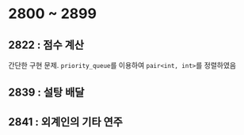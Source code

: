 # 2800 ~ 2899


## 2822 : 점수 계산
간단한 구현 문제. `priority_queue`를 이용하여 `pair<int, int>`를 정렬하였음

## 2839 : 설탕 배달

## 2841 : 외계인의 기타 연주

